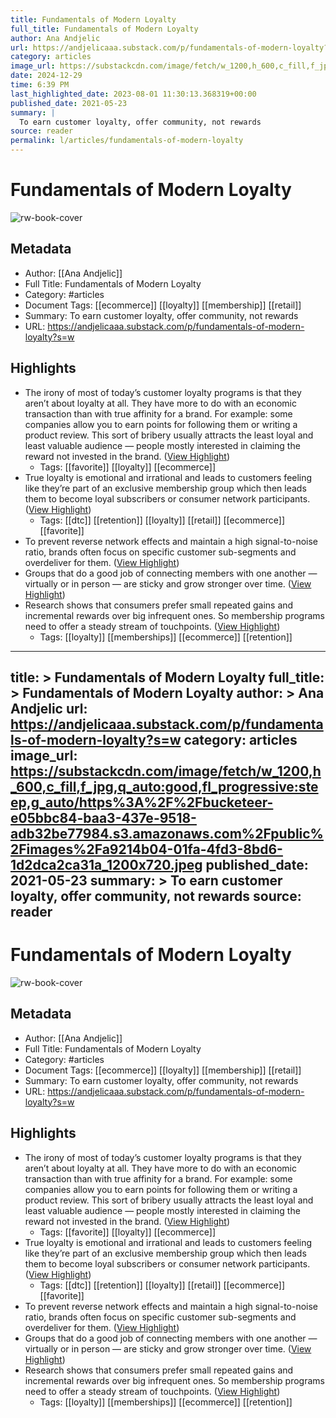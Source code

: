 ```yaml
---
title: Fundamentals of Modern Loyalty
full_title: Fundamentals of Modern Loyalty
author: Ana Andjelic
url: https://andjelicaaa.substack.com/p/fundamentals-of-modern-loyalty?s=w
category: articles
image_url: https://substackcdn.com/image/fetch/w_1200,h_600,c_fill,f_jpg,q_auto:good,fl_progressive:steep,g_auto/https%3A%2F%2Fbucketeer-e05bbc84-baa3-437e-9518-adb32be77984.s3.amazonaws.com%2Fpublic%2Fimages%2Fa9214b04-01fa-4fd3-8bd6-1d2dca2ca31a_1200x720.jpeg
date: 2024-12-29
time: 6:39 PM
last_highlighted_date: 2023-08-01 11:30:13.368319+00:00
published_date: 2021-05-23
summary: |
  To earn customer loyalty, offer community, not rewards
source: reader
permalink: l/articles/fundamentals-of-modern-loyalty
---
```

# Fundamentals of Modern Loyalty

![rw-book-cover](https://substackcdn.com/image/fetch/w_1200,h_600,c_fill,f_jpg,q_auto:good,fl_progressive:steep,g_auto/https%3A%2F%2Fbucketeer-e05bbc84-baa3-437e-9518-adb32be77984.s3.amazonaws.com%2Fpublic%2Fimages%2Fa9214b04-01fa-4fd3-8bd6-1d2dca2ca31a_1200x720.jpeg)

## Metadata
- Author: [[Ana Andjelic]]
- Full Title: Fundamentals of Modern Loyalty
- Category: #articles
- Document Tags: [[ecommerce]] [[loyalty]] [[membership]] [[retail]] 
- Summary: To earn customer loyalty, offer community, not rewards
- URL: https://andjelicaaa.substack.com/p/fundamentals-of-modern-loyalty?s=w

## Highlights
- The irony of most of today’s customer loyalty programs is that they aren’t about loyalty at all. They have more to do with an economic transaction than with true affinity for a brand. For example: some companies allow you to earn points for following them or writing a product review. This sort of bribery usually attracts the least loyal and least valuable audience — people mostly interested in claiming the reward not invested in the brand. ([View Highlight](https://read.readwise.io/read/01h6rdkwvzp698jdxc8cts7jq3))
    - Tags: [[favorite]] [[loyalty]] [[ecommerce]] 
- True loyalty is emotional and irrational and leads to customers feeling like they’re part of an exclusive membership group which then leads them to become loyal subscribers or consumer network participants. ([View Highlight](https://read.readwise.io/read/01h6rdks92w94g911qntsnz4xy))
    - Tags: [[dtc]] [[retention]] [[loyalty]] [[retail]] [[ecommerce]] [[favorite]] 
- To prevent reverse network effects and maintain a high signal-to-noise ratio, brands often focus on specific customer sub-segments and overdeliver for them. ([View Highlight](https://read.readwise.io/read/01h6rdq84nvwpqs4ysjcgfr6fe))
- Groups that do a good job of connecting members with one another — virtually or in person — are sticky and grow stronger over time. ([View Highlight](https://read.readwise.io/read/01h6rdscxtvz8t8z8r05xgs0yt))
- Research shows that consumers prefer small repeated gains and incremental rewards over big infrequent ones. So membership programs need to offer a steady stream of touchpoints. ([View Highlight](https://read.readwise.io/read/01h6rdsr68k0dg0tb1y21r9caq))
    - Tags: [[loyalty]] [[memberships]] [[ecommerce]] [[retention]] 


---
title: >
  Fundamentals of Modern Loyalty
full_title: >
  Fundamentals of Modern Loyalty
author: >
  Ana Andjelic
url: https://andjelicaaa.substack.com/p/fundamentals-of-modern-loyalty?s=w
category: articles
image_url: https://substackcdn.com/image/fetch/w_1200,h_600,c_fill,f_jpg,q_auto:good,fl_progressive:steep,g_auto/https%3A%2F%2Fbucketeer-e05bbc84-baa3-437e-9518-adb32be77984.s3.amazonaws.com%2Fpublic%2Fimages%2Fa9214b04-01fa-4fd3-8bd6-1d2dca2ca31a_1200x720.jpeg
published_date: 2021-05-23
summary: >
  To earn customer loyalty, offer community, not rewards
source: reader
---
# Fundamentals of Modern Loyalty

![rw-book-cover](https://substackcdn.com/image/fetch/w_1200,h_600,c_fill,f_jpg,q_auto:good,fl_progressive:steep,g_auto/https%3A%2F%2Fbucketeer-e05bbc84-baa3-437e-9518-adb32be77984.s3.amazonaws.com%2Fpublic%2Fimages%2Fa9214b04-01fa-4fd3-8bd6-1d2dca2ca31a_1200x720.jpeg)

## Metadata
- Author: [[Ana Andjelic]]
- Full Title: Fundamentals of Modern Loyalty
- Category: #articles
- Document Tags: [[ecommerce]] [[loyalty]] [[membership]] [[retail]] 
- Summary: To earn customer loyalty, offer community, not rewards
- URL: https://andjelicaaa.substack.com/p/fundamentals-of-modern-loyalty?s=w

## Highlights
- The irony of most of today’s customer loyalty programs is that they aren’t about loyalty at all. They have more to do with an economic transaction than with true affinity for a brand. For example: some companies allow you to earn points for following them or writing a product review. This sort of bribery usually attracts the least loyal and least valuable audience — people mostly interested in claiming the reward not invested in the brand. ([View Highlight](https://read.readwise.io/read/01h6rdkwvzp698jdxc8cts7jq3))
    - Tags: [[favorite]] [[loyalty]] [[ecommerce]] 
- True loyalty is emotional and irrational and leads to customers feeling like they’re part of an exclusive membership group which then leads them to become loyal subscribers or consumer network participants. ([View Highlight](https://read.readwise.io/read/01h6rdks92w94g911qntsnz4xy))
    - Tags: [[dtc]] [[retention]] [[loyalty]] [[retail]] [[ecommerce]] [[favorite]] 
- To prevent reverse network effects and maintain a high signal-to-noise ratio, brands often focus on specific customer sub-segments and overdeliver for them. ([View Highlight](https://read.readwise.io/read/01h6rdq84nvwpqs4ysjcgfr6fe))
- Groups that do a good job of connecting members with one another — virtually or in person — are sticky and grow stronger over time. ([View Highlight](https://read.readwise.io/read/01h6rdscxtvz8t8z8r05xgs0yt))
- Research shows that consumers prefer small repeated gains and incremental rewards over big infrequent ones. So membership programs need to offer a steady stream of touchpoints. ([View Highlight](https://read.readwise.io/read/01h6rdsr68k0dg0tb1y21r9caq))
    - Tags: [[loyalty]] [[memberships]] [[ecommerce]] [[retention]] 


